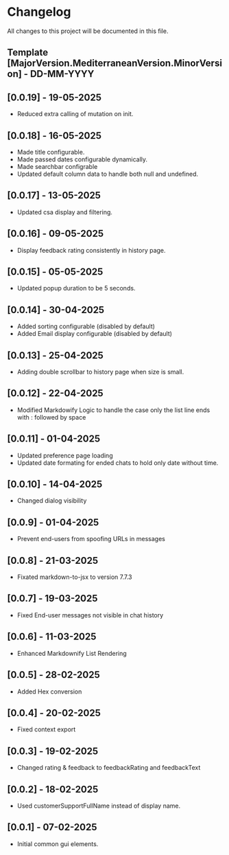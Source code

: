 # Changelog

All changes to this project will be documented in this file.

## Template [MajorVersion.MediterraneanVersion.MinorVersion] - DD-MM-YYYY

## [0.0.19] - 19-05-2025

- Reduced extra calling of mutation on init.

## [0.0.18] - 16-05-2025

- Made title configurable.
- Made passed dates configurable dynamically.
- Made searchbar configrable
- Updated default column data to handle both null and undefined.

## [0.0.17] - 13-05-2025

- Updated csa display and filtering.


## [0.0.16] - 09-05-2025

- Display feedback rating consistently in history page.

## [0.0.15] - 05-05-2025

- Updated popup duration to be 5 seconds.

## [0.0.14] - 30-04-2025

- Added sorting configurable (disabled by default)
- Added Email display configurable (disabled by default)

## [0.0.13] - 25-04-2025

- Adding double scrollbar to history page when size is small.

## [0.0.12] - 22-04-2025

- Modified Markdowify Logic to handle the case only the list line ends with : followed by space

## [0.0.11] - 01-04-2025

- Updated preference page loading
- Updated date formating for ended chats to hold only date without time.

## [0.0.10] - 14-04-2025

- Changed dialog visibility

## [0.0.9] - 01-04-2025

- Prevent end-users from spoofing URLs in messages

## [0.0.8] - 21-03-2025

- Fixated markdown-to-jsx to version 7.7.3

## [0.0.7] - 19-03-2025

- Fixed End-user messages not visible in chat history

## [0.0.6] - 11-03-2025

- Enhanced Markdownify List Rendering

## [0.0.5] - 28-02-2025

- Added Hex conversion

## [0.0.4] - 20-02-2025

- Fixed context export

## [0.0.3] - 19-02-2025

- Changed rating & feedback to feedbackRating and feedbackText

## [0.0.2] - 18-02-2025

- Used customerSupportFullName instead of display name.

## [0.0.1] - 07-02-2025

- Initial common gui elements.
